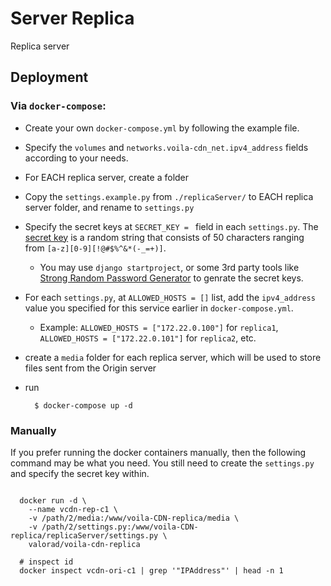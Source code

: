 # Server Replica
Replica server

## Deployment

  ### Via `docker-compose`:

  - Create your own `docker-compose.yml` by following the example file.
  - Specify the `volumes` and `networks.voila-cdn_net.ipv4_address` fields according to your needs.
  - For EACH replica server, create a folder
  - Copy the `settings.example.py` from `./replicaServer/` to EACH replica server folder, and rename to `settings.py`
  - Specify the secret keys at `SECRET_KEY = ` field in each `settings.py`. The [secret key](https://docs.djangoproject.com/en/dev/ref/settings/#secret-key) is a random string that consists of 50 characters ranging from `[a-z][0-9][!@#$%^&*(-_=+)]`.
    - You may use `django startproject`, or some 3rd party tools like [Strong Random Password Generator](https://passwordsgenerator.net/) to genrate the secret keys.
  - For each `settings.py`, at `ALLOWED_HOSTS = []` list, add the `ipv4_address` value you specified for this service earlier in `docker-compose.yml`. 
    - Example: `ALLOWED_HOSTS = ["172.22.0.100"]` for `replica1`, `ALLOWED_HOSTS = ["172.22.0.101"]` for `replica2`, etc.
  - create a `media` folder for each replica server, which will be used to store files sent from the Origin server
  - run

    ``` shell
      $ docker-compose up -d
    ```

  ### Manually

  If you prefer running the docker containers manually, then the following command may be what you need. You still need to create the `settings.py` and specify the secret key within.

  ``` shell

    docker run -d \
      --name vcdn-rep-c1 \
      -v /path/2/media:/www/voila-CDN-replica/media \
      -v /path/2/settings.py:/www/voila-CDN-replica/replicaServer/settings.py \
      valorad/voila-cdn-replica

    # inspect id
    docker inspect vcdn-ori-c1 | grep '"IPAddress"' | head -n 1
    
  ```